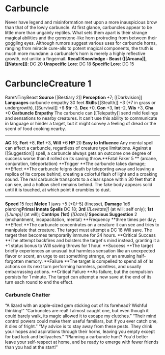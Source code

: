 ﻿---
ac: '16'
alignment: N
all_resistance: null
burrow_speed: null
charisma: '+0'
climb_speed: null
constitution: '+3'
creature_ability:
- Carbuncle Empathy
- Easy to Influence
- Fatal Faker
- Specious Suggestion
creature_family: null
description: 'Never have legend and misinformation met upon a more inauspicious brow
  than that of the lowly carbuncle. At first glance, carbuncles appear to be little
  more than ungainly reptiles. What sets them apart is their strange magical abilities
  and the gemstone-like horn protruding from between their goggling eyes. Although
  rumors suggest various uses for carbuncle horns, ranging from miracle cure-alls
  to potent magical components, the truth is much more mundane: a carbuncle''s horn
  is merely a highly reflective growth, not unlike a fingernail.<br/><br/><b><u>Recall
  Knowledge - Beast</u> ( [[DATABASE/skill/Arcana|Arcana]] , [[DATABASE/skill/Nature|Nature]]
  )</b>: DC 20<br/><b><u>Unspecific Lore</u></b>: DC 18<br/><b><u>Specific Lore</u></b>:
  DC 15'
dexterity: '+0'
element: null
fly_speed: null
fortitude: '+8'
hardness: null
hp: '20'
id: '578'
immunity: null
intelligence: '-2'
land_speed: '15'
language:
- carbuncle empathy 30 feet
level: '1'
max_speed: '15'
name: Carbuncle
perception: '+7'
rarity: Rare
reflex: '+3'
resistance: null
rus_type_level: null
school: null
sense:
- '[[DATABASE/monsterability/Darkvision|darkvision]]'
size: Tiny
skill:
- '[[DATABASE/skill/Stealth|Stealth]] +3'
- '[[DATABASE/skill/Survival|Survival]] +6'
source: '[[DATABASE/source/Bestiary 2|Bestiary 2]]'
speed:
- 15 feet
spell:
- '[[DATABASE/spell/Daze|Daze]]'
- '[[DATABASE/spell/Jump|Jump]]'
- '[[DATABASE/spell/Levitate|Levitate]]'
strength: '-3'
strength_req: '-3'
strongest_save:
- Fortitude
swim_speed: null
trait:
- '[[DATABASE/trait/Beast|Beast]]'
- '[[DATABASE/trait/Rare|Rare]]'
type: Creature
vision: Darkvision
weakest_save:
- Reflex
weakness: null
will: '+6'
wisdom: '+3'

---
# Carbuncle

Never have legend and misinformation met upon a more inauspicious brow than that of the lowly carbuncle. At first glance, carbuncles appear to be little more than ungainly reptiles. What sets them apart is their strange magical abilities and the gemstone-like horn protruding from between their goggling eyes. Although rumors suggest various uses for carbuncle horns, ranging from miracle cure-alls to potent magical components, the truth is much more mundane: a carbuncle's horn is merely a highly reflective growth, not unlike a fingernail.
**Recall Knowledge - Beast ([[Arcana]], [[Nature]])**: DC 20
**Unspecific Lore**: DC 18
**Specific Lore**: DC 15

# Carbuncle<span class="item-type">Creature 1</span>

<span class="trait-rare item-trait">Rare</span><span class="trait-alignment item-trait">N</span><span class="trait-size item-trait">Tiny</span><span class="item-trait">Beast</span>
**Source** [[Bestiary 2]] 
**Perception** +7; [[Darkvision]]
**Languages** carbuncle empathy 30 feet
**Skills** [[Stealth]] +3 (+7 in grass or undergrowth), [[Survival]] +6
**Str** -3, **Dex** +0, **Con** +3, **Int** -2, **Wis** +3, **Cha** +0
**Carbuncle Empathy** The carbuncle can [[Telepathy]] send mild feelings and sensations to nearby creatures. It can't use this ability to communicate in language or hinder a target, but it might convey a feeling of dread or the scent of food cooking nearby.

---
**AC** 16; **Fort** +8, **Ref** +3, **Will** +6
**HP** 20
<span class="in-box-ability">**Easy to Influence** Any mental spell can affect a carbuncle, regardless of creature type limitations. Against a [[Suggestion]] spell, a carbuncle always gets an outcome one degree of success worse than it rolled on its saving throw.</span><span class="in-box-ability">**Fatal Faker <span class="action-icon">5</span> ** (arcane, conjuration, teleportation) **Trigger **The carbuncle takes damage; **Effect **The carbuncle feigns death by teleporting away and leaving a replica of its corpse behind, creating a colorful flash of light and a croaking sound. The real carbuncle transports to a clear space within 30 feet that it can see, and a hollow shell remains behind. The fake body appears solid until it is touched, at which point it crumbles to dust.</span>

---
**Speed** 15 feet
<span class="in-box-ability">**Melee** <span class="action-icon">1</span> jaws +5 [+0/-5] (finesse), **Damage** 1d6 piercing</span>**Primal Innate Spells** DC 18; **3rd** _[[Levitate]]_ (at will; self only); **1st** _[[Jump]]_ (at will); **Cantrips** **(1st)** _[[Daze]]_
<span class="in-box-ability">**Specious Suggestion** <span class="action-icon">2</span> (enchantment, incapacitation, mental) **Frequency **three times per day; **Effect **The carbuncle concentrates on a creature it can see and tries to manipulate that creature. The target must attempt a DC 18 Will save. The target then becomes temporarily immune for 24 hours. 
**Critical Success **The attempt backfires and bolsters the target's mind instead, granting it a +1 status bonus to Will saving throws for 1 hour. 
**Success **The target briefly experiences an unusual but harmless sensation like an unexpected flavor or scent, an urge to eat something strange, or an amusing half-forgotten memory. 
**Failure **The target is compelled to spend all of its actions on its next turn performing harmless, pointless, and usually embarrassing actions. 
**Critical Failure **As failure, but the compulsion persists for 1 minute. The target can attempt a new save at the end of its turn each round to end the effect.</span>

###  Carbuncle Chatter

“A lizard with an apple-sized gem sticking out of its forehead? Wishful thinking!”
 “Carbuncles are real! I almost caught one, but even though it could barely walk, its magic allowed it to escape my clutches.”
 “Their mind control powers could make them useful familiars, but if you ever catch one, it dies of fright.”
 “My advice is to stay away from these pests. They drink your hopes and aspirations through their horns, leaving you empty except for bad luck and bellyaches.”
 “Planning a carbuncle hunt? You'd better leave your self-respect at home, and be ready to emerge with fewer friends than you had at the start!”
